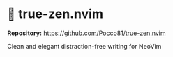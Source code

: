# 🦝 true-zen.nvim

**Repository:** https://github.com/Pocco81/true-zen.nvim

Clean and elegant distraction-free writing for NeoVim
